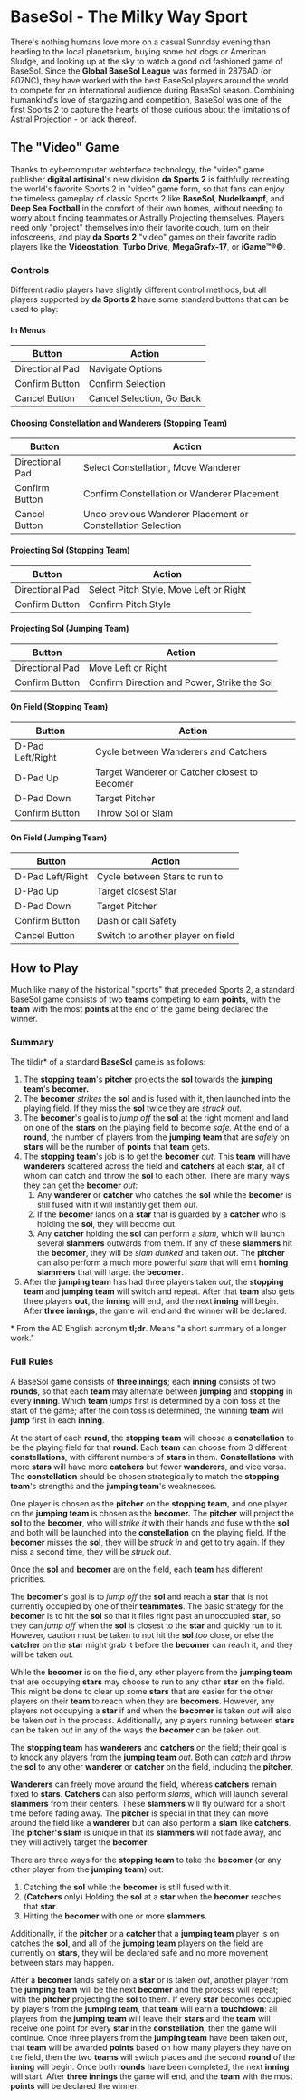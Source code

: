 # BaseSol - The Milky Way Sport
There's nothing humans love more on a casual Sunnday evening than heading to the local planetarium, buying some hot dogs or American Sludge, and looking up at the sky to watch a good old fashioned game of BaseSol. Since the **Global BaseSol League** was formed in 2876AD (or 807NC), they have worked with the best BaseSol players around the world to compete for an international audience during BaseSol season. Combining humankind's love of stargazing and competition, BaseSol was one of the first Sports 2 to capture the hearts of those curious about the limitations of Astral Projection - or lack thereof.

## The "Video" Game
Thanks to cybercomputer webterface technology, the "video" game publisher **digital artisinal**'s new division **da Sports 2** is faithfully recreating the world's favorite Sports 2 in "video" game form, so that fans can enjoy the timeless gameplay of classic Sports 2 like **BaseSol**, **Nudelkampf**, and **Deep Sea Football** in the comfort of their own homes, without needing to worry about finding teammates or Astrally Projecting themselves. Players need only "project" themselves into their favorite couch, turn on their infoscreens, and play **da Sports 2** "video" games on their favorite radio players like the **Videostation**, **Turbo Drive**, **MegaGrafx-17**, or **iGame™®©**.

### Controls
Different radio players have slightly different control methods, but all players supported by **da Sports 2** have some standard buttons that can be used to play:

#### In Menus
| Button          |  Action                   |
|-----------------|---------------------------|
| Directional Pad | Navigate Options          |
| Confirm Button  | Confirm Selection         |
| Cancel Button   | Cancel Selection, Go Back |

#### Choosing Constellation and Wanderers (Stopping Team)
| Button          |  Action                                                     |
|-----------------|-------------------------------------------------------------|
| Directional Pad | Select Constellation, Move Wanderer                         |
| Confirm Button  | Confirm Constellation or Wanderer Placement                 |
| Cancel Button   | Undo previous Wanderer Placement or Constellation Selection |

#### Projecting Sol (Stopping Team)
| Button          |  Action                                |
|-----------------|----------------------------------------|
| Directional Pad | Select Pitch Style, Move Left or Right |
| Confirm Button  | Confirm Pitch Style                    |

#### Projecting Sol (Jumping Team)
| Button          |  Action                                     |
|-----------------|---------------------------------------------|
| Directional Pad | Move Left or Right                          |
| Confirm Button  | Confirm Direction and Power, Strike the Sol |

#### On Field (Stopping Team)
| Button           |  Action                                       |
|------------------|-----------------------------------------------|
| D-Pad Left/Right | Cycle between Wanderers and Catchers          |
| D-Pad Up         | Target Wanderer or Catcher closest to Becomer |
| D-Pad Down       | Target Pitcher                                |
| Confirm Button   | Throw Sol or Slam                             |

#### On Field (Jumping Team)
| Button           |  Action                           |
|------------------|-----------------------------------|
| D-Pad Left/Right | Cycle between Stars to run to     |
| D-Pad Up         | Target closest Star               |
| D-Pad Down       | Target Pitcher                    |
| Confirm Button   | Dash or call Safety               |
| Cancel Button    | Switch to another player on field |


## How to Play
Much like many of the historical "sports" that preceded Sports 2, a standard BaseSol game consists of two **teams** competing to earn **points**, with the **team** with the most **points** at the end of the game being declared the winner.

### Summary
The tildir* of a standard **BaseSol** game is as follows:
 1. The **stopping team**'s **pitcher** projects the **sol** towards the **jumping team**'s **becomer.**
 2. The **becomer** *strikes* the **sol** and is fused with it, then launched into the playing field. If they miss the **sol** twice they are *struck out.*
 3. The **becomer**'s goal is to *jump off* the **sol** at the right moment and land on one of the **stars** on the playing field to become *safe.* At the end of a **round**, the number of players from the **jumping team** that are *safe*ly on **stars** will be the number of **points** that **team** gets.
 4. The **stopping team**'s job is to get the **becomer** *out*. This **team** will have **wanderers** scattered across the field and **catchers** at each **star**, all of whom can catch and throw the **sol** to each other. There are many ways they can get the **becomer** *out*:
    1. Any **wanderer** or **catcher** who catches the **sol** while the **becomer** is still fused with it will instantly get them *out*.
    2. If the **becomer** lands on a **star** that is guarded by a **catcher** who is holding the **sol**, they will become out.
    3. Any **catcher** holding the **sol** can perform a *slam*, which will launch several **slammers** outwards from them. If any of these **slammers** hit the **becomer**, they will be *slam dunked* and taken *out*. The **pitcher** can also perform a much more powerful *slam* that will emit **homing slammers** that will target the **becomer**.
 5. After the **jumping team** has had three players taken *out*, the **stopping team** and **jumping team** will switch and repeat. After that **team** also gets three players **out**, the **inning** will end, and the next **inning** will begin. After **three innings**, the game will end and the winner will be declared.

\* From the AD English acronym **tl;dr**. Means "a short summary of a longer work."

### Full Rules
A BaseSol game consists of **three innings**; each **inning** consists of two **rounds**, so that each **team** may alternate between **jumping** and **stopping** in every **inning**. Which **team** *jumps* first is determined by a coin toss at the start of the game; after the coin toss is determined, the winning **team** will **jump** first in each **inning**.

At the start of each **round**, the **stopping team** will choose a **constellation** to be the playing field for that **round**. Each **team** can choose from 3 different **constellations**, with different numbers of **stars** in them. **Constellations** with more **stars** will have more **catchers** but fewer **wanderers**, and vice versa. The **constellation** should be chosen strategically to match the **stopping team**'s strengths and the **jumping team**'s weaknesses.

One player is chosen as the **pitcher** on the **stopping team**, and one player on the **jumping team** is chosen as the **becomer.** The **pitcher** will project the **sol** to the **becomer**, who will *strike it* with their hands and fuse with the **sol** and both will be launched into the **constellation** on the playing field. If the **becomer** misses the **sol**, they will be *struck in* and get to try again. If they miss a second time, they will be *struck out*.

Once the **sol** and **becomer** are on the field, each **team** has different priorities.

The **becomer**'s goal is to *jump off* the **sol** and reach a **star** that is not currently occupied by one of their **teammates**. The basic strategy for the **becomer** is to hit the **sol** so that it flies right past an unoccupied **star**, so they can *jump off* when the **sol** is closest to the **star** and quickly run to it. However, caution must be taken to not hit the **sol** *too* close, or else the **catcher** on the **star** might grab it before the **becomer** can reach it, and they will be taken *out.*

While the **becomer** is on the field, any other players from the **jumping team** that are occupying **stars** may choose to run to any other **star** on the field. This might be done to clear up some **stars** that are easier for the other players on their **team** to reach when they are **becomers**. However, any players not occupying a **star** if and when the **becomer** is taken *out* will also be taken *out* in the process. Additionally, any players running between **stars** can be taken *out* in any of the ways the **becomer** can be taken out.

The **stopping team** has **wanderers** and **catchers** on the field; their goal is to knock any players from the **jumping team** *out*. Both can *catch* and *throw* the **sol** to any other **wanderer** or **catcher** on the field, including the **pitcher**.

**Wanderers** can freely move around the field, whereas **catchers** remain fixed to **stars**. **Catchers** can also perform *slams*, which will launch several **slammers** from their centers. These **slammers** will fly outward for a short time before fading away. The **pitcher** is special in that they can move around the field like a **wanderer** but can also perform a **slam** like **catchers**. The **pitcher's slam** is unique in that its **slammers** will not fade away, and they will actively target the **becomer**.

There are three ways for the **stopping team** to take the **becomer** (or any other player from the **jumping team**) out:
 1. Catching the **sol** while the **becomer** is still fused with it.
 2. (**Catchers** only) Holding the **sol** at a **star** when the **becomer** reaches that **star**.
 3. Hitting the **becomer** with one or more **slammers**.

Additionally, if the **pitcher** or a **catcher** that a **jumping team** player is on catches the **sol**, and all of the **jumping team** players on the field are currently on **stars**, they will be declared safe and no more movement between stars may happen.

After a **becomer** lands safely on a **star** or is taken *out*, another player from the **jumping team** will be the next **becomer** and the process will repeat; with the **pitcher** projecting the **sol** to them. If every **star** becomes occupied by players from the **jumping team**, that **team** will earn a **touchdown**: all players from the **jumping team** will leave their **stars** and the **team** will receive one point for every **star** in the **constellation**, then the game will continue. Once three players from the **jumping team** have been taken *out*, that **team** will be awarded **points** based on how many players they have on the field, then the two **teams** will switch places and the second **round** of the **inning** will begin. Once both **rounds** have been completed, the next **inning** will start. After **three innings** the game will end, and the **team** with the most **points** will be declared the winner.